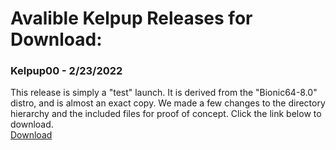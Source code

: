 # Avalible Kelpup Releases for Download:

### Kelpup00 - 2/23/2022
This release is simply a "test" launch. It is derived from the "Bionic64-8.0" distro, and is almost an exact copy. We made a few changes to the directory hierarchy and the included files for proof of concept. Click the link below to download.  
[Download](https://github.com/kelpup/woof-CE/releases/download/untagged-da73ec5a0cc6dced32a6/bionic64-8.0.iso)
